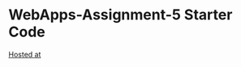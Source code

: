 # WebApps-Assignment-5 Starter Code
[Hosted at](https://44-563-web-apps-f22.github.io/44563-webapps-assignment-5-Harika-Reddy-Kondam/)